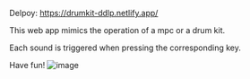 Delpoy: https://drumkit-ddlp.netlify.app/


This web app mimics the operation of a mpc or a drum kit.


Each sound is triggered when pressing the corresponding key.


Have fun!
![image](https://i.postimg.cc/YCGVdT4b/Captura-de-pantalla-2024-02-13-143618.png)
